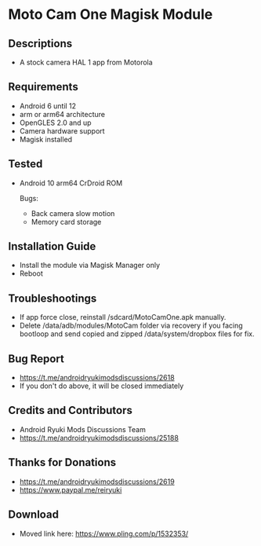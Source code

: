 # Moto Cam One Magisk Module

## Descriptions
- A stock camera HAL 1 app from Motorola

## Requirements
- Android 6 until 12
- arm or arm64 architecture
- OpenGLES 2.0 and up
- Camera hardware support
- Magisk installed

## Tested
- Android 10 arm64 CrDroid ROM
 
  Bugs:
  - Back camera slow motion
  - Memory card storage

## Installation Guide
- Install the module via Magisk Manager only
- Reboot

## Troubleshootings
- If app force close, reinstall /sdcard/MotoCamOne.apk manually.
- Delete /data/adb/modules/MotoCam folder via recovery if you facing bootloop and send copied and zipped /data/system/dropbox files for fix.

## Bug Report
- https://t.me/androidryukimodsdiscussions/2618
- If you don't do above, it will be closed immediately

## Credits and Contributors
- Android Ryuki Mods Discussions Team
- https://t.me/androidryukimodsdiscussions/25188

## Thanks for Donations
- https://t.me/androidryukimodsdiscussions/2619
- https://www.paypal.me/reiryuki

## Download
- Moved link here: https://www.pling.com/p/1532353/

